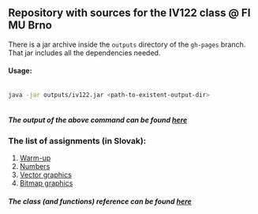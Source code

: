 ## []()Repository with sources for the IV122 class @ FI MU Brno

There is a jar archive inside the `outputs` directory of the `gh-pages` branch. That jar includes all the dependencies needed.

#### [](#usage)Usage: 
```bash
    
java -jar outputs/iv122.jar <path-to-existent-output-dir>
    
```
##### [](#output)The output of the above command can be found [here](docs/console-output.md)

### [](#assignments)The list of assignments (in Slovak):
  1. [Warm-up](docs/warm-up.md)
  2. [Numbers](docs/numbers.md)
  3. [Vector graphics](docs/vector-graphics.md)
  4. [Bitmap graphics](docs/bitmap-graphics.md)
  
##### [](#reference)The class (and functions) reference can be found [here](javadoc/iv122/index.md)
